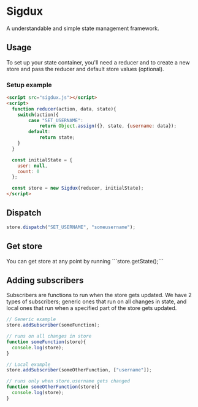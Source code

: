 # Sigdux
A understandable and simple state management framework.

## Usage
To set up your state container, you'll need a reducer and to create a new store and pass the reducer and default store values (optional).

### Setup example
```HTML
<script src="sigdux.js"></script>
<script>
  function reducer(action, data, state){
  	switch(action){
  		case "SET_USERNAME":
  			return Object.assign({}, state, {username: data});
  		default:
  			return state;
  	}
  }

  const initialState = {
  	user: null,
  	count: 0
  };

  const store = new Sigdux(reducer, initialState);
</script>
```

## Dispatch

```javascript
store.dispatch("SET_USERNAME", "someusername");
```

## Get store
You can get store at any point by running ´´´store.getState();´´´

## Adding subscribers
Subscribers are functions to run when the store gets updated. We have 2 types of subscribers; generic ones that run on all changes in state, and local ones that run when a specified part of the store gets updated.

```javascript
// Generic example
store.addSubscriber(someFunction);

// runs on all changes in store
function someFunction(store){
  console.log(store);
}

// Local example
store.addSubscriber(someOtherFunction, ["username"]);

// runs only when store.username gets changed
function someOtherFunction(store){
  console.log(store);
}
```
